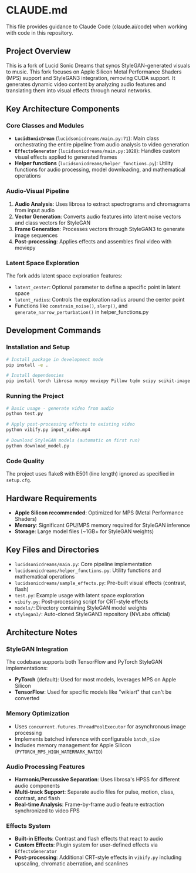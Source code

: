 # CLAUDE.md

This file provides guidance to Claude Code (claude.ai/code) when working with code in this repository.

## Project Overview

This is a fork of Lucid Sonic Dreams that syncs StyleGAN-generated visuals to music. This fork focuses on Apple Silicon Metal Performance Shaders (MPS) support and StyleGAN3 integration, removing CUDA support. It generates dynamic video content by analyzing audio features and translating them into visual effects through neural networks.

## Key Architecture Components

### Core Classes and Modules

- **`LucidSonicDream`** (`lucidsonicdreams/main.py:71`): Main class orchestrating the entire pipeline from audio analysis to video generation
- **`EffectsGenerator`** (`lucidsonicdreams/main.py:1028`): Handles custom visual effects applied to generated frames
- **Helper functions** (`lucidsonicdreams/helper_functions.py`): Utility functions for audio processing, model downloading, and mathematical operations

### Audio-Visual Pipeline

1. **Audio Analysis**: Uses librosa to extract spectrograms and chromagrams from input audio
2. **Vector Generation**: Converts audio features into latent noise vectors and class vectors for StyleGAN
3. **Frame Generation**: Processes vectors through StyleGAN3 to generate image sequences
4. **Post-processing**: Applies effects and assembles final video with moviepy

### Latent Space Exploration

The fork adds latent space exploration features:
- `latent_center`: Optional parameter to define a specific point in latent space
- `latent_radius`: Controls the exploration radius around the center point
- Functions like `constrain_noise()`, `slerp()`, and `generate_narrow_perturbation()` in helper_functions.py

## Development Commands

### Installation and Setup

```bash
# Install package in development mode
pip install -e .

# Install dependencies 
pip install torch librosa numpy moviepy Pillow tqdm scipy scikit-image pygit2 gdown requests pandas SoundFile
```

### Running the Project

```bash
# Basic usage - generate video from audio
python test.py

# Apply post-processing effects to existing video
python vibify.py input_video.mp4

# Download StyleGAN models (automatic on first run)
python download_model.py
```

### Code Quality

The project uses flake8 with E501 (line length) ignored as specified in `setup.cfg`.

## Hardware Requirements

- **Apple Silicon recommended**: Optimized for MPS (Metal Performance Shaders)
- **Memory**: Significant GPU/MPS memory required for StyleGAN inference
- **Storage**: Large model files (~1GB+ for StyleGAN weights)

## Key Files and Directories

- `lucidsonicdreams/main.py`: Core pipeline implementation
- `lucidsonicdreams/helper_functions.py`: Utility functions and mathematical operations
- `lucidsonicdreams/sample_effects.py`: Pre-built visual effects (contrast, flash)
- `test.py`: Example usage with latent space exploration
- `vibify.py`: Post-processing script for CRT-style effects
- `models/`: Directory containing StyleGAN model weights
- `stylegan3/`: Auto-cloned StyleGAN3 repository (NVLabs official)

## Architecture Notes

### StyleGAN Integration

The codebase supports both TensorFlow and PyTorch StyleGAN implementations:
- **PyTorch** (default): Used for most models, leverages MPS on Apple Silicon
- **TensorFlow**: Used for specific models like "wikiart" that can't be converted

### Memory Optimization

- Uses `concurrent.futures.ThreadPoolExecutor` for asynchronous image processing
- Implements batched inference with configurable `batch_size`
- Includes memory management for Apple Silicon (`PYTORCH_MPS_HIGH_WATERMARK_RATIO`)

### Audio Processing Features

- **Harmonic/Percussive Separation**: Uses librosa's HPSS for different audio components
- **Multi-track Support**: Separate audio files for pulse, motion, class, contrast, and flash
- **Real-time Analysis**: Frame-by-frame audio feature extraction synchronized to video FPS

### Effects System

- **Built-in Effects**: Contrast and flash effects that react to audio
- **Custom Effects**: Plugin system for user-defined effects via `EffectsGenerator`
- **Post-processing**: Additional CRT-style effects in `vibify.py` including upscaling, chromatic aberration, and scanlines